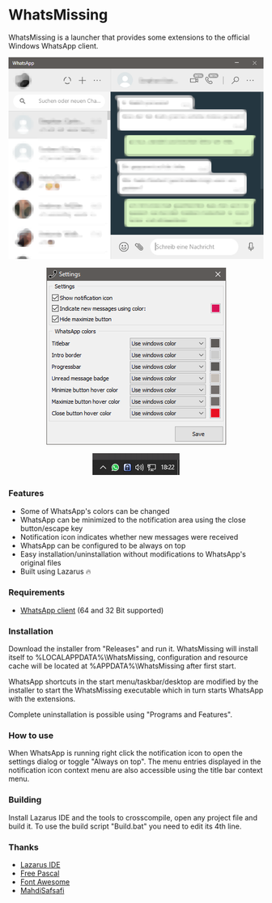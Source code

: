 # WhatsMissing

WhatsMissing is a launcher that provides some extensions to the official Windows WhatsApp client.

<p align="center">
  <img src="./.github/WhatsApp.png" alt="WhatsApp">
</p>
<p align="center">
  <img src="./.github/Settings.png" alt="Settings">
</p>
<p align="center">
  <img src="./.github/Notification.png" alt="Notification icon">
</p>

### Features
- Some of WhatsApp's colors can be changed
- WhatsApp can be minimized to the notification area using the close button/escape key
- Notification icon indicates whether new messages were received
- WhatsApp can be configured to be always on top
- Easy installation/uninstallation without modifications to WhatsApp's original files
- Built using Lazarus :fire:

### Requirements
- [WhatsApp client](https://www.whatsapp.com/download) (64 and 32 Bit supported)

### Installation
Download the installer from "Releases" and run it. WhatsMissing will install itself to %LOCALAPPDATA%\WhatsMissing, configuration and resource cache will be located at %APPDATA%\WhatsMissing after first start.

WhatsApp shortcuts in the start menu/taskbar/desktop are modified by the installer to start the WhatsMissing executable which in turn starts WhatsApp with the extensions.

Complete uninstallation is possible using "Programs and Features".

### How to use
When WhatsApp is running right click the notification icon to open the settings dialog or toggle "Always on top". The menu entries displayed in the notification icon context menu are also accessible using the title bar context menu.

### Building
Install Lazarus IDE and the tools to crosscompile, open any project file and build it. To use the build script "Build.bat" you need to edit its 4th line.

### Thanks
- [Lazarus IDE](https://www.lazarus-ide.org)
- [Free Pascal](https://www.freepascal.org)
- [Font Awesome](https://fontawesome.com)
- [MahdiSafsafi](https://github.com/MahdiSafsafi)
